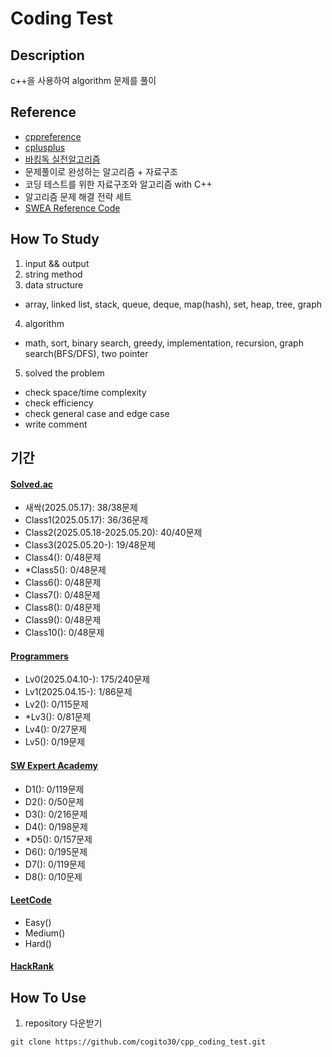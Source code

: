 # Coding Test

## Description
c++을 사용하여 algorithm 문제를 풀이

## Reference
- [cppreference](https://en.cppreference.com/w/)
- [cplusplus](https://cplusplus.com/)
- [바킹독 실전알고리즘](https://blog.encrypted.gg/category/%EA%B0%95%EC%A2%8C/%EC%8B%A4%EC%A0%84%20%EC%95%8C%EA%B3%A0%EB%A6%AC%EC%A6%98)
- 문제풀이로 완성하는 알고리즘 + 자료구조
- 코딩 테스트를 위한 자료구조와 알고리즘 with C++
- 알고리즘 문제 해결 전략 세트
- [SWEA Reference Code](https://swexpertacademy.com/main/learn/referenceCode/referenceCodeList.do)

## How To Study
1) input && output
2) string method
3) data structure
- array, linked list, stack, queue, deque, map(hash), set, heap, tree, graph
4) algorithm
- math, sort, binary search, greedy, implementation, recursion, graph search(BFS/DFS), two pointer
5) solved the problem
- check space/time complexity
- check efficiency
- check general case and edge case
- write comment

## 기간
#### [Solved.ac](https://solved.ac/class)
- 새싹(2025.05.17): 38/38문제
- Class1(2025.05.17): 36/36문제
- Class2(2025.05.18-2025.05.20): 40/40문제
- Class3(2025.05.20-): 19/48문제
- Class4(): 0/48문제
- \*Class5(): 0/48문제
- Class6(): 0/48문제
- Class7(): 0/48문제
- Class8(): 0/48문제
- Class9(): 0/48문제
- Class10(): 0/48문제

#### [Programmers](https://school.programmers.co.kr/learn/challenges?order=recent)
- Lv0(2025.04.10-): 175/240문제
- Lv1(2025.04.15-): 1/86문제
- Lv2(): 0/115문제
- \*Lv3(): 0/81문제
- Lv4(): 0/27문제
- Lv5(): 0/19문제

#### [SW Expert Academy](https://swexpertacademy.com/main/main.do)
- D1(): 0/119문제
- D2(): 0/50문제
- D3(): 0/216문제
- D4(): 0/198문제
- \*D5(): 0/157문제
- D6(): 0/195문제
- D7(): 0/119문제
- D8(): 0/10문제

#### [LeetCode](https://leetcode.com/problemset/)
- Easy()
- Medium()
- Hard()

#### [HackRank](https://www.hackerrank.com/dashboard)

## How To Use
1) repository 다운받기
```
git clone https://github.com/cogito30/cpp_coding_test.git
```